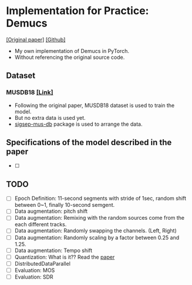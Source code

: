 # Implementation for Practice: Demucs
[[Original paper]](https://arxiv.org/pdf/1911.13254.pdf) [[Github]](https://github.com/facebookresearch/demucs)
- My own implementation of Demucs in PyTorch.
- Without referencing the original source code.


## Dataset
### MUSDB18 [[Link]](https://sigsep.github.io/datasets/musdb.html)
- Following the original paper, MUSDB18 dataset is used to train the model.
- But no extra data is used yet.
- [sigsep-mus-db](https://github.com/sigsep/sigsep-mus-db) package is used to arrange the data.

## Specifications of the model described in the paper
- [ ] 

## TODO
- [ ] Epoch Definition: 11-second segments with stride of 1sec, random shift between 0~1, finally 10-second semgent.
- [ ] Data augmentation: pitch shift
- [ ] Data augmentation: Remixing with the random sources come from the each different tracks.
- [ ] Data augmentation: Randomly swapping the channels. (Left, Right)
- [ ] Data augmentation: Randomly scaling by a factor between 0.25 and 1.25.
- [ ] Data augmentation: Tempo shift
- [ ] Quantization: What is it?? Read the [paper](https://arxiv.org/abs/2104.09987)
- [ ] DistributedDataParallel
- [ ] Evaluation: MOS
- [ ] Evaluation: SDR
